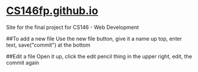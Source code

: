 # [CS146fp.github.io](http://CS146fp.github.io)
Site for the final project for CS146 - Web Development

##To add a new file
Use the new file button, give it a name up top, enter text, save("commit") at the bottom

##Edit a file
Open it up, click the edit pencil thing in the upper right, edit, the commit again
